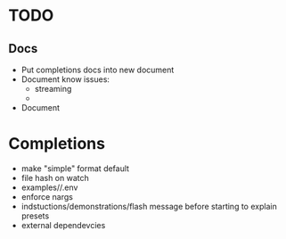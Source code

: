 # TODO

## Docs

- Put completions docs into new document
- Document know issues:
  - streaming
  -
- Document

# Completions

- make "simple" format default
- file hash on watch
- examples/<name>/.env
- enforce nargs
- indstuctions/demonstrations/flash message before starting to explain presets
- external dependevcies
